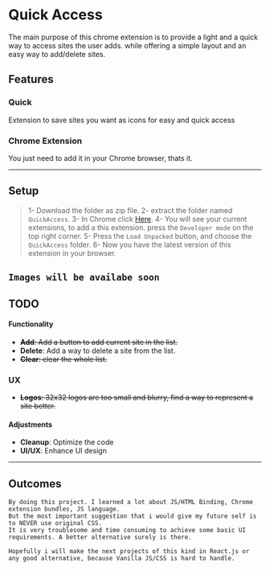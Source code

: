 # Quick Access

The main purpose of this chrome extension is to provide a light and a quick way to access sites the user adds. while offering a simple layout and an easy way to add/delete sites.

## Features

### Quick
Extension to save sites you want as icons for easy and quick access

### Chrome Extension
You just need to add it in your Chrome browser, thats it.


---

## Setup
>1- Download the folder as zip file.
>2- extract the folder named `QuickAccess`.
>3- In Chrome click [Here](chrome://extensions/).
>4- You will see your current extensions, to add a this extension. press the `Developer mode` on the top right corner.
>5- Press the `Load Unpacked` button, and choose the `QuickAccess` folder.
>6- Now you have the latest version of this extension in your browser.

```Images will be availabe soon```
---
 
## TODO
#### Functionality
- ~~**Add**: Add a button to add current site in the list.~~
- **Delete**: Add a way to delete a site from the list.
- ~~**Clear**: clear the whole list.~~

### UX
- ~~**Logos**: 32x32 logos are too small and blurry, find a way to represent a site better.~~

#### Adjustments
- **Cleanup**: Optimize the code
- **UI/UX**: Enhance UI design

---

## Outcomes
```
By doing this project. I learned a lot about JS/HTML Binding, Chrome extension bundles, JS language.
But the most important suggestion that i would give my future self is to NEVER use original CSS.
It is very troublesome and time consuming to achieve some basic UI requirements. A better alternative surely is there.

Hopefully i will make the next projects of this kind in React.js or any good alternative, because Vanilla JS/CSS is hard to handle.
```
